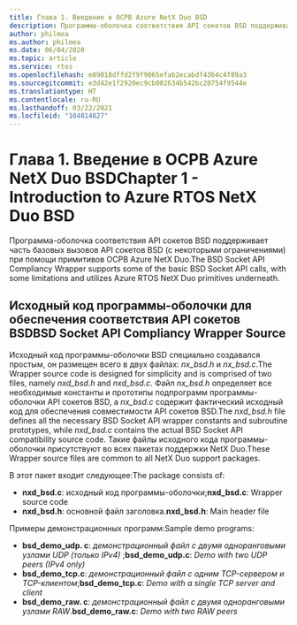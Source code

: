 ```yaml
---
title: Глава 1. Введение в ОСРВ Azure NetX Duo BSD
description: Программа-оболочка соответствия API сокетов BSD поддерживает часть базовых вызовов API сокетов BSD (с некоторыми ограничениями) при помощи примитивов ОСРВ Azure NetX Duo.
author: philmea
ms.author: philmea
ms.date: 06/04/2020
ms.topic: article
ms.service: rtos
ms.openlocfilehash: e89018dffd2f9f9065efab2ecabdf4364c4f89a3
ms.sourcegitcommit: e3d42e1f2920ec9cb002634b542bc20754f9544e
ms.translationtype: HT
ms.contentlocale: ru-RU
ms.lasthandoff: 03/22/2021
ms.locfileid: "104814827"
---
```

# <a name="chapter-1---introduction-to-azure-rtos-netx-duo-bsd"></a><span data-ttu-id="2bc8e-103">Глава 1. Введение в ОСРВ Azure NetX Duo BSD</span><span class="sxs-lookup"><span data-stu-id="2bc8e-103">Chapter 1 - Introduction to Azure RTOS NetX Duo BSD</span></span>

<span data-ttu-id="2bc8e-104">Программа-оболочка соответствия API сокетов BSD поддерживает часть базовых вызовов API сокетов BSD (с некоторыми ограничениями) при помощи примитивов ОСРВ Azure NetX Duo.</span><span class="sxs-lookup"><span data-stu-id="2bc8e-104">The BSD Socket API Compliancy Wrapper supports some of the basic BSD Socket API calls, with some limitations and utilizes Azure RTOS NetX Duo primitives underneath.</span></span>

## <a name="bsd-socket-api-compliancy-wrapper-source"></a><span data-ttu-id="2bc8e-105">Исходный код программы-оболочки для обеспечения соответствия API сокетов BSD</span><span class="sxs-lookup"><span data-stu-id="2bc8e-105">BSD Socket API Compliancy Wrapper Source</span></span>

<span data-ttu-id="2bc8e-106">Исходный код программы-оболочки BSD специально создавался простым, он размещен всего в двух файлах: *nx_bsd.h* и *nx_bsd.c*.</span><span class="sxs-lookup"><span data-stu-id="2bc8e-106">The Wrapper source code is designed for simplicity and is comprised of two files, namely *nxd_bsd.h* and *nxd_bsd.c*.</span></span> <span data-ttu-id="2bc8e-107">Файл *nx_bsd.h* определяет все необходимые константы и прототипы подпрограмм программы-оболочки API сокетов BSD, а *nx_bsd.c* содержит фактический исходный код для обеспечения совместимости API сокетов BSD.</span><span class="sxs-lookup"><span data-stu-id="2bc8e-107">The *nxd_bsd.h* file defines all the necessary BSD Socket API wrapper constants and subroutine prototypes, while *nxd_bsd.c* contains the actual BSD Socket API compatibility source code.</span></span> <span data-ttu-id="2bc8e-108">Такие файлы исходного кода программы-оболочки присутствуют во всех пакетах поддержки NetX Duo.</span><span class="sxs-lookup"><span data-stu-id="2bc8e-108">These Wrapper source files are common to all NetX Duo support packages.</span></span>

<span data-ttu-id="2bc8e-109">В этот пакет входит следующее:</span><span class="sxs-lookup"><span data-stu-id="2bc8e-109">The package consists of:</span></span>

- <span data-ttu-id="2bc8e-110">**nxd_bsd.c**: исходный код программы-оболочки;</span><span class="sxs-lookup"><span data-stu-id="2bc8e-110">**nxd_bsd.c**: Wrapper source code</span></span>
- <span data-ttu-id="2bc8e-111">**nxd_bsd.h**: основной файл заголовка.</span><span class="sxs-lookup"><span data-stu-id="2bc8e-111">**nxd_bsd.h**: Main header file</span></span>

<span data-ttu-id="2bc8e-112">Примеры демонстрационных программ:</span><span class="sxs-lookup"><span data-stu-id="2bc8e-112">Sample demo programs:</span></span>

- <span data-ttu-id="2bc8e-113">**bsd_demo_udp. c**: *демонстрационный файл с двумя одноранговыми узлами UDP (только IPv4)* ;</span><span class="sxs-lookup"><span data-stu-id="2bc8e-113">**bsd_demo_udp.c**: *Demo with two UDP peers (IPv4 only)*</span></span>
- <span data-ttu-id="2bc8e-114">**bsd_demo_tcp.c**: *демонстрационный файл с одним TCP-сервером и TCP-клиентом*;</span><span class="sxs-lookup"><span data-stu-id="2bc8e-114">**bsd_demo_tcp.c**: *Demo with a single TCP server and client*</span></span>
- <span data-ttu-id="2bc8e-115">**bsd_demo_raw. c**: *демонстрационный файл с двумя одноранговыми узлами RAW*.</span><span class="sxs-lookup"><span data-stu-id="2bc8e-115">**bsd_demo_raw.c**: *Demo with two RAW peers*</span></span>